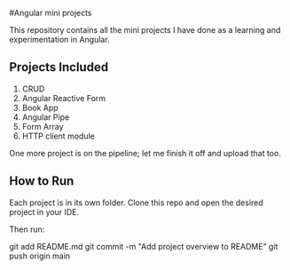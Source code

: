 #Angular mini projects

This repository contains all the mini projects I have done as a learning and experimentation in Angular. 

Projects Included
-----------------

1. CRUD 
2. Angular Reactive Form
3. Book App
4. Angular Pipe
5. Form Array
6. HTTP client module

One more project is on the pipeline; let me finish it off and upload that too.

## How to Run

Each project is in its own folder. Clone this repo and open the desired project in your IDE.


Then run:


git add README.md
git commit -m "Add project overview to README"
git push origin main